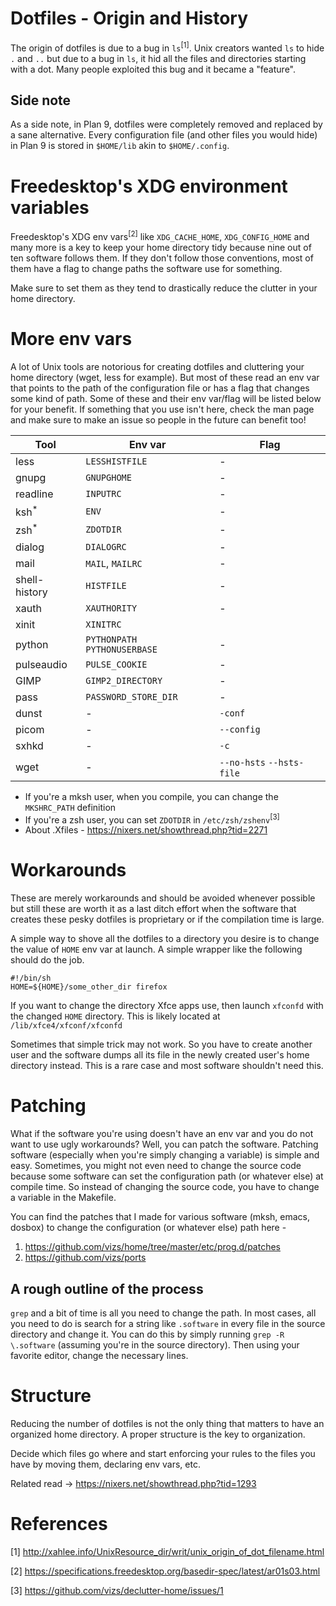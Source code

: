 # Dotfiles - Origin and History
The origin of dotfiles is due to a bug in `ls`<sup>[1]</sup>. Unix creators wanted
`ls` to hide `.` and `..` but due to a bug in `ls`, it hid all the files
and directories starting with a dot.
Many people exploited this bug and it became a "feature".

## Side note
As a side note, in Plan 9, dotfiles were completely removed and replaced
by a sane alternative. Every configuration file (and other files you would hide)
in Plan 9 is stored in `$HOME/lib` akin to `$HOME/.config`.

# Freedesktop's XDG environment variables
Freedesktop's XDG env vars<sup>[2]</sup> like `XDG_CACHE_HOME`,
`XDG_CONFIG_HOME` and many more is a key to keep
your home directory tidy because nine out of ten
software follows them. If they don't follow those
conventions, most of them have a flag to change
paths the software use for something.

Make sure to set them as they tend to drastically reduce
the clutter in your home directory.

# More env vars
A lot of Unix tools are notorious for creating dotfiles and cluttering your
home directory (wget, less for example). But most of these read an env var
that points to the path of the configuration file or has a flag that
changes some kind of path. Some of these and their
env var/flag will be listed below for your benefit. If something that you use
isn't here, check the man page and make sure to make an issue so people
in the future can benefit too!

| Tool                  | Env var                       | Flag                      |
|-----------------------|-------------------------------|---------------------------|
| less                  | `LESSHISTFILE`                | -                         |
| gnupg                 | `GNUPGHOME`                   | -                         |
| readline              | `INPUTRC`                     | -                         |
| ksh<sup>*</sup>       | `ENV`                         | -                         |
| zsh<sup>*</sup>       | `ZDOTDIR`                     | -                         |
| dialog                | `DIALOGRC`                    | -                         |
| mail                  | `MAIL`, `MAILRC`              | -                         |
| shell-history         | `HISTFILE`                    | -                         |
| xauth                 | `XAUTHORITY`                  | -                         |
| xinit                 | `XINITRC`                     |                           |
| python                | `PYTHONPATH` `PYTHONUSERBASE` | -                         |
| pulseaudio            | `PULSE_COOKIE`                | -                         |
| GIMP                  | `GIMP2_DIRECTORY`             | -                         |
| pass                  | `PASSWORD_STORE_DIR`          | -                         |
| dunst                 | -                             | `-conf`                   |
| picom                 | -                             | `--config`                |
| sxhkd                 | -                             | `-c`                      |
| wget                  | -                             | `--no-hsts` `--hsts-file` |

- If you're a mksh user, when you compile, you can change the `MKSHRC_PATH` definition
- If you're a zsh user, you can set `ZDOTDIR` in `/etc/zsh/zshenv`<sup>[3]</sup>
- About .Xfiles - https://nixers.net/showthread.php?tid=2271

# Workarounds
These are merely workarounds and should be avoided whenever possible
but still these are worth it as a last ditch effort when the software
that creates these pesky dotfiles is proprietary or if the compilation
time is large.

A simple way to shove all the dotfiles to a directory you desire is
to change the value of `HOME` env var at launch. A simple wrapper
like the following should do the job.

```
#!/bin/sh
HOME=${HOME}/some_other_dir firefox
```

If you want to change the directory Xfce apps use, then launch
`xfconfd` with the changed `HOME` directory. This is likely located
at `/lib/xfce4/xfconf/xfconfd`

Sometimes that simple trick may not work. So you have
to create another user and the software dumps all its file in the newly created
user's home directory instead. This is a rare case and most software
shouldn't need this.

# Patching
What if the software you're using doesn't have an env var and you do not want to use
ugly workarounds? Well, you can patch the software. Patching
software (especially when you're simply changing a variable) is simple and easy.
Sometimes, you might not even need to change the source code because
some software can set the configuration path (or whatever else) at
compile time. So instead of changing the source code, you have to change a
variable in the Makefile.

You can find the patches that I made for various software (mksh, emacs, dosbox) to change
the configuration (or whatever else) path here -
1. https://github.com/vizs/home/tree/master/etc/prog.d/patches
2. https://github.com/vizs/ports

## A rough outline of the process
`grep` and a bit of time is all you need to change the path. In most cases, all
you need to do is search for a string like `.software` in every file in the
source directory and change it. You can do this by simply running
`grep -R \.software` (assuming you're in the source directory). Then using your
favorite editor, change the necessary lines.

# Structure
Reducing the number of dotfiles is not the only
thing that matters to have an organized home directory.
A proper structure is the key to organization.

Decide which files go where and start enforcing your
rules to the files you have by moving them, declaring
env vars, etc.

Related read -> https://nixers.net/showthread.php?tid=1293

# References
[1] http://xahlee.info/UnixResource_dir/writ/unix_origin_of_dot_filename.html

[2] https://specifications.freedesktop.org/basedir-spec/latest/ar01s03.html

[3] https://github.com/vizs/declutter-home/issues/1
